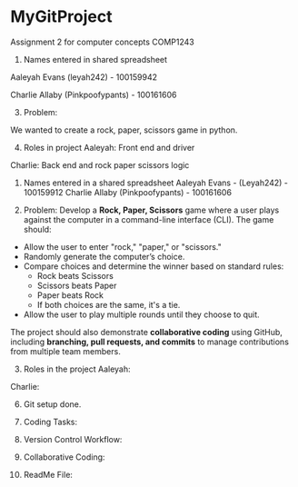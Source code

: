 # MyGitProject
Assignment 2 for computer concepts COMP1243

1. Names entered in shared spreadsheet

Aaleyah Evans (leyah242) - 100159942

Charlie Allaby (Pinkpoofypants) - 100161606

3. Problem:

We wanted to create a rock, paper, scissors game in python. 

4. Roles in project
Aaleyah: Front end and driver

Charlie: Back end and rock paper scissors logic

1. Names entered in a shared spreadsheet
Aaleyah Evans - (Leyah242) - 100159912
Charlie Allaby (Pinkpoofypants) - 100161606

2. Problem:
Develop a **Rock, Paper, Scissors** game where a user plays against the computer in a command-line interface (CLI). The game should:  
- Allow the user to enter "rock," "paper," or "scissors."  
- Randomly generate the computer’s choice.  
- Compare choices and determine the winner based on standard rules:  
  - Rock beats Scissors  
  - Scissors beats Paper  
  - Paper beats Rock  
  - If both choices are the same, it's a tie.  
- Allow the user to play multiple rounds until they choose to quit.  

The project should also demonstrate **collaborative coding** using GitHub, including **branching, pull requests, and commits** to manage contributions from multiple team members.

3. Roles in the project
Aaleyah:

Charlie:

6. Git setup done.

7. Coding Tasks:

8. Version Control Workflow:

9. Collaborative Coding:

10. ReadMe File:
